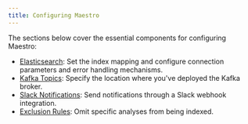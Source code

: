 ```yaml
---
title: Configuring Maestro
---
```


The sections below cover the essential components for configuring Maestro:

- [Elasticsearch](/documentation/maestro/installation/configuration/elastic): 	Set the index mapping and configure connection parameters and error handling mechanisms.
- [Kafka Topics](/documentation/maestro/installation/configuration/kafka/): Specify the location where you've deployed the Kafka broker.
- [Slack Notifications](/documentation/maestro/installation/configuration/slack/): Send notifications through a Slack webhook integration.
- [Exclusion Rules](/documentation/maestro/installation/configuration/exclusion/): 	Omit specific analyses from being indexed.
